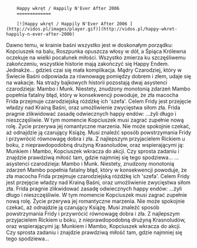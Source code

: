 
        Happy wkręt / Happily N'Ever After 2006 
        =============
        
        [![Happy wkręt / Happily N'Ever After 2006 ](http://vidos.pl/images/player.gif)](http://vidos.pl/happy-wkret-happily-n-ever-after-2006)
        
        
 Dawno temu, w krainie baśni wszystko jest w doskonałym porządku: Kopciuszek na balu, Roszpunka opuszcza włosy w dół, a Śpiąca Królewna oczekuje na wielki pocałunek miłości. Wszystko zmierza ku szczęśliwemu zakończeniu, wszystkie historie mają zakończyć się Happy Endem. Jednakże... gdzieś czai się mała komplikacja. Mądry Czarodziej, który w Świecie Baśni odpowiada za równowagę pomiędzy dobrem i złem, udaje się na wakacje. Na straży bajkowych historii pozostają dwaj asystenci czarodzieja: Mambo i Munk. Niestety, znudzony monotonią zdarzeń Mambo popełnia fatalny błąd, który w konsekwencji powoduje, że zła macocha Frida przejmuje czarodziejską różdżkę ich 'szefa'. Celem Fridy jest przejęcie władzy nad Krainą Baśni, oraz umożliwienie zwycięstwa siłom zła. Frida pragnie zlikwidować zasadę odwiecznych happy endów: ...żyli długo i nieszczęśliwie. W tym momencie Kopciuszek musi zagrać zupełnie nową rolę. Życie przerywa jej romantyczne marzenia. Nie może spokojnie czekać, aż odnajdzie ją czarujący Książę. Musi znaleźć sposób powstrzymania Fridy i przywrócić równowagę dobra i zła. Z najlepszym przyjacielem Rickiem u boku, z nieprawdopodobną drużyną Krasnoludów, oraz wspierającymi ją: Munkiem i Mambo, Kopciuszek wkracza do akcji. Czy sprosta zadaniu i znajdzie prawdziwą miłość tam, gdzie najmniej się tego spodziewa...  ... asystenci czarodzieja: Mambo i Munk. Niestety, znudzony monotonią zdarzeń Mambo popełnia fatalny błąd, który w konsekwencji powoduje, że zła macocha Frida przejmuje czarodziejską różdżkę ich 'szefa'. Celem Fridy jest przejęcie władzy nad Krainą Baśni, oraz umożliwienie zwycięstwa siłom zła. Frida pragnie zlikwidować zasadę odwiecznych happy endów: ...żyli długo i nieszczęśliwie. W tym momencie Kopciuszek musi zagrać zupełnie nową rolę. Życie przerywa jej romantyczne marzenia. Nie może spokojnie czekać, aż odnajdzie ją czarujący Książę. Musi znaleźć sposób powstrzymania Fridy i przywrócić równowagę dobra i zła. Z najlepszym przyjacielem Rickiem u boku, z nieprawdopodobną drużyną Krasnoludów, oraz wspierającymi ją: Munkiem i Mambo, Kopciuszek wkracza do akcji. Czy sprosta zadaniu i znajdzie prawdziwą miłość tam, gdzie najmniej się tego spodziewa...
    